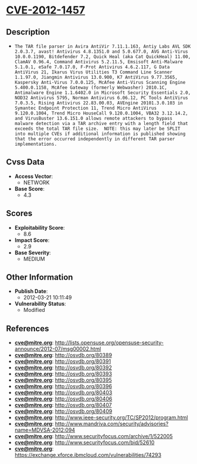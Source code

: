 
# [CVE-2012-1457](https://cve.mitre.org/cgi-bin/cvename.cgi?name=CVE-2012-1457)

## Description

- `The TAR file parser in Avira AntiVir 7.11.1.163, Antiy Labs AVL SDK 2.0.3.7, avast! Antivirus 4.8.1351.0 and 5.0.677.0, AVG Anti-Virus 10.0.0.1190, Bitdefender 7.2, Quick Heal (aka Cat QuickHeal) 11.00, ClamAV 0.96.4, Command Antivirus 5.2.11.5, Emsisoft Anti-Malware 5.1.0.1, eSafe 7.0.17.0, F-Prot Antivirus 4.6.2.117, G Data AntiVirus 21, Ikarus Virus Utilities T3 Command Line Scanner 1.1.97.0, Jiangmin Antivirus 13.0.900, K7 AntiVirus 9.77.3565, Kaspersky Anti-Virus 7.0.0.125, McAfee Anti-Virus Scanning Engine 5.400.0.1158, McAfee Gateway (formerly Webwasher) 2010.1C, Antimalware Engine 1.1.6402.0 in Microsoft Security Essentials 2.0, NOD32 Antivirus 5795, Norman Antivirus 6.06.12, PC Tools AntiVirus 7.0.3.5, Rising Antivirus 22.83.00.03, AVEngine 20101.3.0.103 in Symantec Endpoint Protection 11, Trend Micro AntiVirus 9.120.0.1004, Trend Micro HouseCall 9.120.0.1004, VBA32 3.12.14.2, and VirusBuster 13.6.151.0 allows remote attackers to bypass malware detection via a TAR archive entry with a length field that exceeds the total TAR file size.  NOTE: this may later be SPLIT into multiple CVEs if additional information is published showing that the error occurred independently in different TAR parser implementations.`

## Cvss Data

- **Access Vector**:
  - NETWORK
- **Base Score**:
  - 4.3

## Scores

- **Exploitability Score**:
  - 8.6
- **Impact Score**:
  - 2.9
- **Base Severity**:
  - MEDIUM

## Other Information

- **Publish Date**:
  - 2012-03-21 10:11:49
- **Vulnerability Status**:
  - Modified

## References

- **cve@mitre.org**: http://lists.opensuse.org/opensuse-security-announce/2012-07/msg00002.html
- **cve@mitre.org**: http://osvdb.org/80389
- **cve@mitre.org**: http://osvdb.org/80391
- **cve@mitre.org**: http://osvdb.org/80392
- **cve@mitre.org**: http://osvdb.org/80393
- **cve@mitre.org**: http://osvdb.org/80395
- **cve@mitre.org**: http://osvdb.org/80396
- **cve@mitre.org**: http://osvdb.org/80403
- **cve@mitre.org**: http://osvdb.org/80406
- **cve@mitre.org**: http://osvdb.org/80407
- **cve@mitre.org**: http://osvdb.org/80409
- **cve@mitre.org**: http://www.ieee-security.org/TC/SP2012/program.html
- **cve@mitre.org**: http://www.mandriva.com/security/advisories?name=MDVSA-2012:094
- **cve@mitre.org**: http://www.securityfocus.com/archive/1/522005
- **cve@mitre.org**: http://www.securityfocus.com/bid/52610
- **cve@mitre.org**: https://exchange.xforce.ibmcloud.com/vulnerabilities/74293
